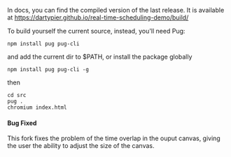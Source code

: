 In docs, you can find the compiled version of the last release.
It is available at https://dartypier.github.io/real-time-scheduling-demo/build/

To build yourself the current source, instead, you'll need Pug:

```
npm install pug pug-cli
```
and add the current dir to $PATH, or install the package globally
```
npm install pug pug-cli -g
```

then
```
cd src
pug .
chromium index.html
```
#### Bug Fixed
This fork fixes the problem of the time overlap in the ouput canvas, giving the user the ability to adjust the size of the canvas.
